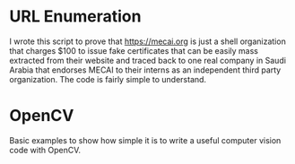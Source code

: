 # URL Enumeration
I wrote this script to prove that https://mecai.org is just a shell organization that charges $100 to issue fake certificates that can be easily mass extracted from their website and traced back to one real company in Saudi Arabia that endorses MECAI to their interns as an independent third party organization. The code is fairly simple to understand.

# OpenCV
Basic examples to show how simple it is to write a useful computer vision code with OpenCV.
